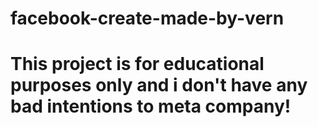 # facebook-create-made-by-vern

   # This project is for educational purposes only and i don't have any bad intentions to meta company!